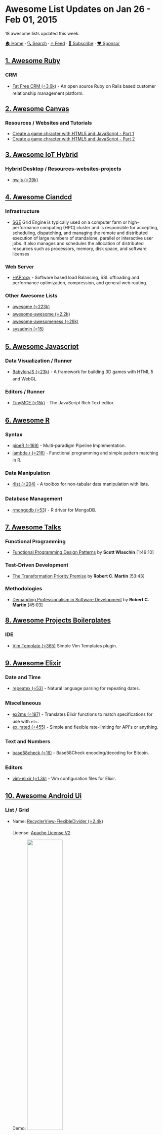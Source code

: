 # Awesome List Updates on Jan 26 - Feb 01, 2015

18 awesome lists updated this week.

[🏠 Home](/README.md) · [🔍 Search](https://www.trackawesomelist.com/search/) · [🔥 Feed](https://www.trackawesomelist.com/week/rss.xml) · [📮 Subscribe](https://trackawesomelist.us17.list-manage.com/subscribe?u=d2f0117aa829c83a63ec63c2f&id=36a103854c) · [❤️  Sponsor](https://github.com/sponsors/theowenyoung)



## [1. Awesome Ruby](/content/markets/awesome-ruby/week/README.md)

### CRM

*   [Fat Free CRM (⭐3.6k)](https://github.com/fatfreecrm/fat_free_crm) - An open source Ruby on Rails based customer relationship management platform.

## [2. Awesome Canvas](/content/raphamorim/awesome-canvas/week/README.md)

### Resources / Websites and Tutorials

*   [Create a game chracter with HTML5 and JavaScript - Part 1](http://www.williammalone.com/articles/create-html5-canvas-javascript-game-character/1/)
*   [Create a game chracter with HTML5 and JavaScript - Part 2](http://www.williammalone.com/articles/create-html5-canvas-javascript-game-character/2/)

## [3. Awesome IoT Hybrid](/content/weblancaster/awesome-IoT-hybrid/week/README.md)

### Hybrid Desktop / Resources-websites-projects

*   [nw.js (⭐39k)](https://github.com/nwjs/nw.js)

## [4. Awesome Ciandcd](/content/cicdops/awesome-ciandcd/week/README.md)

### Infrastructure

*   [SGE](http://gridscheduler.sourceforge.net)  Grid Engine is typically used on a computer farm or high-performance computing (HPC) cluster and is responsible for accepting, scheduling, dispatching, and managing the remote and distributed execution of large numbers of standalone, parallel or interactive user jobs. It also manages and schedules the allocation of distributed resources such as processors, memory, disk space, and software licenses

### Web Server

*   [HAProxy](http://www.haproxy.org/) - Software based load Balancing, SSL offloading and performance optimization, compression, and general web routing.

### Other Awesome Lists

*   [awesome (⭐223k)](https://github.com/sindresorhus/awesome)
*   [awesome-awesome (⭐2.2k)](https://github.com/emijrp/awesome-awesome)
*   [awesome-awesomeness (⭐29k)](https://github.com/bayandin/awesome-awesomeness)
*   [sysadmin (⭐15)](https://github.com/itech001/awesome-sysadmin)

## [5. Awesome Javascript](/content/sorrycc/awesome-javascript/week/README.md)

### Data Visualization / Runner

*   [BabylonJS (⭐23k)](https://github.com/BabylonJS/Babylon.js) - A framework for building 3D games with HTML 5 and WebGL.

### Editors / Runner

*   [TinyMCE (⭐15k)](https://github.com/tinymce/tinymce) - The JavaScript Rich Text editor.

## [6. Awesome R](/content/qinwf/awesome-R/week/README.md)

### Syntax

*   [pipeR (⭐169)](https://github.com/renkun-ken/pipeR) - Multi-paradigm Pipeline Implementation.
*   [lambda.r (⭐216)](https://github.com/zatonovo/lambda.r) - Functional programming and simple pattern matching in R.

### Data Manipulation

*   [rlist (⭐204)](https://github.com/renkun-ken/rlist) - A toolbox for non-tabular data manipulation with lists.

### Database Management

*   [rmongodb (⭐53)](https://github.com/mongosoup/rmongodb) - R driver for MongoDB.

## [7. Awesome Talks](/content/JanVanRyswyck/awesome-talks/week/README.md)

### Functional Programming

*   [Functional Programming Design Patterns](https://skillsmatter.com/skillscasts/6120-functional-programming-design-patterns-with-scott-wlaschin) by **Scott Wlaschin** \[1:49:10]

### Test-Driven Development

*   [The Transformation Priority Premise](https://www.youtube.com/watch?v=B93QezwTQpI) by **Robert C. Martin** \[53:43]

### Methodologies

*   [Demanding Professionalism in Software Development](https://www.youtube.com/watch?v=p0O1VVqRSK0) by **Robert C. Martin** \[45:03]

## [8. Awesome Projects Boilerplates](/content/melvin0008/awesome-projects-boilerplates/week/README.md)

### IDE

*   [Vim Template (⭐365)](https://github.com/aperezdc/vim-template) Simple Vim Templates plugin.

## [9. Awesome Elixir](/content/h4cc/awesome-elixir/week/README.md)

### Date and Time

*   [repeatex (⭐53)](https://github.com/rcdilorenzo/repeatex) - Natural language parsing for repeating dates.

### Miscellaneous

*   [ex2ms (⭐197)](https://github.com/ericmj/ex2ms) - Translates Elixir functions to match specifications for use with `ets`.
*   [ex\_rated (⭐455)](https://github.com/grempe/ex_rated) - Simple and flexible rate-limiting for API's or anything.

### Text and Numbers

*   [base58check (⭐16)](https://github.com/gjaldon/base58check) - Base58Check encoding/decoding for Bitcoin.

### Editors

*   [vim-elixir (⭐1.3k)](https://github.com/elixir-lang/vim-elixir) - Vim configuration files for Elixir.

## [10. Awesome Android Ui](/content/wasabeef/awesome-android-ui/week/README.md)

### List / Grid

- Name: [RecyclerView-FlexibleDivider (⭐2.4k)](https://github.com/yqritc/RecyclerView-FlexibleDivider)

  License: [Apache License V2](https://www.apache.org/licenses/LICENSE-2.0)

  Demo: <img src="https://github.com/wasabeef/awesome-android-ui/raw/master/art/RecyclerView-FlexibleDivider.png" width="49%"> <img src="https://github.com/wasabeef/awesome-android-ui/raw/master/art/RecyclerView-FlexibleDivider2.png" width="49%">



### Animation

- Name: [android-pathview (⭐2.9k)](https://github.com/geftimov/android-pathview)

  License: [Apache License V2](https://www.apache.org/licenses/LICENSE-2.0)

  Demo: <img src="https://github.com/wasabeef/awesome-android-ui/raw/master/art/android-pathview.gif" width="49%">



## [11. Scalable Css Reading List](/content/davidtheclark/scalable-css-reading-list/week/README.md)

### Workflow Overviews

*   [How we do CSS at Ghost](http://dev.ghost.org/css-at-ghost), by Paul Davis (11/4/14)

## [12. Awesome Lua](/content/LewisJEllis/awesome-lua/week/README.md)

### Resources / Command-line Utilities

*   [argparse (⭐205)](https://github.com/mpeterv/argparse) - A feature-rich command line parser inspired by argparse for Python.

### Resources / Cryptography

*   [LuaCrypto (⭐86)](https://github.com/mkottman/luacrypto) - Lua bindings to OpenSSL.
*   [lua-lockbox (⭐325)](https://github.com/somesocks/lua-lockbox) - A collection of cryptographic primitives written in pure Lua.

## [13. Github Cheat Sheet](/content/tiimgreen/github-cheat-sheet/week/README.md)

### Emojis / Compare Branches across Forked Repositories

*   `:shipit:`
*   `:sparkles:`
*   `:-1:`
*   `:+1:`
*   `:clap:`

## [14. Awesome Ripple](/content/vhpoet/awesome-ripple/week/README.md)

### Gateways / Bridges

*   [saldo.mx](http://saldo.mx/)

## [15. Awesome Perl](/content/hachiojipm/awesome-perl/week/README.md)

### Args

*   [Data::Validator](https://metacpan.org/pod/Data::Validator) - Rule based validator on type constraint system.
*   [Smart::Args](https://metacpan.org/pod/Smart::Args)

### Benchmarks / DSP

*   [Benchmark](https://metacpan.org/pod/Benchmark)
*   [Dumbbench](https://metacpan.org/pod/Dumbbench)
*   [Parallel::Benchmark](https://metacpan.org/pod/Parallel::Benchmark) - Benchmark in multiprocesses

### CLI / DSP

*   [App::Cmd](https://metacpan.org/pod/App::Cmd) - Write command line apps with less suffering.
*   [Getopt::Long](https://metacpan.org/pod/Getopt::Long) - Extended processing of command line options.

### Data Format / DSP

*   [Data::Dumper::Simple](https://metacpan.org/pod/Data::Dumper::Simple) - Reduce and faster Data::Dumper and eval() equivalent
*   [Data::MessagePack](https://metacpan.org/pod/Data::MessagePack)
*   [JSON::PP](https://metacpan.org/pod/JSON::PP)
*   [JSON::XS](https://metacpan.org/pod/JSON::XS)
*   [Sereal](https://metacpan.org/pod/Sereal)
*   [Storable](https://metacpan.org/pod/Storable)
*   [Text::Markdown](https://metacpan.org/pod/Text::Markdown)
*   [TOML](https://metacpan.org/pod/TOML)
*   [XML::LibXML](https://metacpan.org/pod/XML::LibXML)
*   [YAML](https://metacpan.org/pod/YAML)

### Database Drivers / Relational Databases

*   [DBD::Pg](https://metacpan.org/pod/DBD::Pg) - PostgreSQL driver for DBI.
*   [DBD::SQLite](https://metacpan.org/pod/DBD::SQLite)

### Database Drivers / NoSQL Databases

*   [Cache::Memcached::Fast](https://metacpan.org/pod/Cache::Memcached::Fast)
*   [Mango](https://metacpan.org/pod/Mango) - Pure-Perl non-blocking I/O MongoDB driver
*   [Redis](https://metacpan.org/pod/Redis)
*   [Redis::Fast](https://metacpan.org/pod/Redis::Fast) - Perl wrapper around hiredis driver
*   [UnQLite](https://metacpan.org/pod/UnQLite)

### Exception Handling / NoSQL Databases

*   [TryCatch](https://metacpan.org/pod/TryCatch) - first class try catch semantics for Perl, without source filters

### Form Frameworks / NoSQL Databases

*   [WWW::Form](https://metacpan.org/pod/WWW::Form) - Simple and extendable module that allows developers to handle HTML form input validation and display flexibly and consistently.

### Module Development / NoSQL Databases

*   [Dist::Zilla](https://metacpan.org/pod/Dist::Zilla) - <http://dzil.org/>

### Queueing / NoSQL Databases

*   [Gearman](https://metacpan.org/pod/Gearman)
*   [Qudo](https://metacpan.org/pod/Qudo)
*   [TheSchwartz](https://metacpan.org/pod/TheSchwartz)

### Science/Numerics / NoSQL Databases

*   [PDL](http://pdl.perl.org/)
*   [PDL (CPAN)](https://metacpan.org/pod/PDL)
*   [PDL::IO::\*](https://metacpan.org/search?q=PDL%3A%3AIO\&size=20)
*   [PDL::LinearAlgebra](https://metacpan.org/pod/PDL::LinearAlgebra)
*   [Physics::\*](https://metacpan.org/search?q=physics%3A%3A\&size=20)

### REST Frameworks / NoSQL Databases

*   [Dancer::Plugin::REST](https://metacpan.org/pod/Dancer::Plugin::REST) - A plugin for writing RESTful apps with Dancer

### Testing / Testing Frameworks

*   [Test::Base](https://metacpan.org/pod/Test::Base) - A Data Driven Testing Framework
*   [Test::Base::Less](https://metacpan.org/pod/Test::Base::Less) - Limited version of Test::Base
*   [Test::BDD::Cucumber](https://metacpan.org/pod/Test::BDD::Cucumber) - Implementation of the popular Cucumber framework in Perl
*   [Test::Class](https://metacpan.org/pod/Test::Class) - Class-based testing. Support "setup" and "teardown".
*   [Test::Deep](https://metacpan.org/pod/Test::Deep) - Test deep and complex data structures with great flexibility.
*   [Test::Deep::Matcher](https://metacpan.org/pod/Test::Deep::Matcher)
*   [Test::Kantan](https://metacpan.org/pod/Test::Kantan) - simple, flexible, fun "Testing framework"
*   [Test::More](https://metacpan.org/pod/Test::More)

### Testing / Test Double

*   [Test::Exception](https://metacpan.org/pod/Test::Exception)
*   [Test::Fatal](https://metacpan.org/pod/Test::Fatal) - Simple module for verifying exceptions.
*   [Test::Mock::Guard](https://metacpan.org/pod/Test::Mock::Guard) - Mocking package subroutines.
*   [Test::MockTime](https://metacpan.org/pod/Test::MockTime)
*   [Test::mysqld](https://metacpan.org/pod/Test::mysqld)
*   [Test::TCP](https://metacpan.org/pod/Test::TCP) - Launch temporary TCP Server
*   [Test::Time](https://metacpan.org/pod/Test::Time) - Simple module for faking system time.

### Testing / Coverage

*   [Devel::Cover](https://metacpan.org/pod/Devel::Cover)
*   [Devel::Cover::Report::Coveralls](https://metacpan.org/pod/Devel::Cover::Report::Coveralls) Report to Coveralls

### Tools / Coverage

*   [Daiku](https://metacpan.org/pod/Daiku) - Make for Perl.
*   [Riji](https://metacpan.org/pod/Riji) - Static site generator using markdown and git mainly for blogging.

## [16. Awesome Nodejs](/content/sindresorhus/awesome-nodejs/week/README.md)

### Packages / Command-line utilities

*   [cfonts (⭐1.6k)](https://github.com/dominikwilkowski/cfonts) - Sexy ASCII fonts for the console.

## [17. Awesome Gametalks](/content/hzoo/awesome-gametalks/week/README.md)

### GDC Talks / Table of Contents

*   \[2014] [TwitchPlayedPokemon: An Analysis of the Experimental Interactive Phenomenon](http://gdcvault.com/play/1021438/): Alex Leavitt (USC)
*   \[2014, Europe] [Super Time Force: Solving the Time Travel Paradox](http://gdcvault.com/play/1020766/): Kenneth Yeung (Capy Games)
*   \[2014] [Enhancing Sportsmanship in Online Games](http://www.gdcvault.com/play/1020389/): Jeffrey Lin (Riot Games)
*   \[2014] [The Art of The Witness](http://www.gdcvault.com/play/1020552/): Luis Antonio (Thekla Inc)
*   \[2012] [How I Got My Mom to Play Through Plants vs. Zombies](http://www.gdcvault.com/play/1015541/): George Fan (PopCap)

### Other Talks / TED Talks

*   \[2013, IGDA Seattle] [Game Design Tools (I Wish I learned About Sooner)](https://www.youtube.com/watch?v=qwPe3OHR04c): Daniel Cook (Spry Fox)
*   \[2013, Georgia Tech] [Facilitating Stories in Journey](https://www.youtube.com/watch?v=qHhetpaZBTs): John Nesky (thatgamecompany)
*   \[2012, G.A.N.G Summit] [Music Design in Games](https://www.youtube.com/watch?v=Pl86ND_c5Og): Rich Vreeland (Disasterpeace)
*   \[2012, George Mason University] [Lecture Series](https://www.youtube.com/watch?v=CrfdNJDVpR4): Todd Howard (Bethesda)

## [18. Awesome Computer Vision](/content/jbhuang0604/awesome-computer-vision/week/README.md)

### Fundamentals

*   [Linear Algebra and Its Applications](http://www.amazon.com/Linear-Algebra-Its-Applications-4th/dp/0030105676/ref=sr_1_4?ie=UTF8\&qid=1421433773\&sr=8-4\&keywords=Linear+Algebra+and+Its+Applications) - Gilbert Strang 1995

### Conference papers on the web

*   [Calendar of Computer Image Analysis, Computer Vision Conferences](http://iris.usc.edu/Information/Iris-Conferences.html) - (USC)

### Survey Papers

*   [Visionbib Survey Paper List](http://surveys.visionbib.com/index.html)
*   [Foundations and Trends® in Computer Graphics and Vision](http://www.nowpublishers.com/CGV)
*   [Computer Vision: A Reference Guide](http://link.springer.com/book/10.1007/978-0-387-31439-6)

### Computer Vision

*   [The Future of Image Search](http://videolectures.net/kdd08_malik_fis/?q=image) - Jitendra Malik (UC Berkeley) 2008
*   [Should I do a PhD in Computer Vision?](https://www.youtube.com/watch?v=M17oGxh3Ny8) - Fatih Porikli (Australian National University)
*   [Graduate Summer School 2013: Computer Vision](http://www.ipam.ucla.edu/programs/summer-schools/graduate-summer-school-computer-vision/?tab=schedule) - IPAM, 2013

### Recent Conference Talks

*   [ECCV 2014](http://videolectures.net/eccv2014_zurich/) - Sep 2014
*   [CVPR 2014](http://techtalks.tv/cvpr-2014-oral-talks/) - Jun 2014
*   [ICCV 2013](http://techtalks.tv/iccv2013/) - Dec 2013
*   [CVPR 2013](http://techtalks.tv/cvpr2013/) - Jun 2013
*   [ECCV 2012](http://videolectures.net/eccv2012_firenze/) - Oct 2012
*   [CVPR 2012](http://techtalks.tv/cvpr2012webcast/) - Jun 2012

### 3D Computer Vision

*   [Reconstructing the World from Photos on the Internet](https://www.youtube.com/watch?v=04Kgg3QEXFI) - Steve Seitz (University of Washington) 2013

### Machine Learning

*   [Bayesian or Frequentist, Which Are You? ](http://videolectures.net/mlss09uk_jordan_bfway/) - Michael I. Jordan (UC Berkeley)

### Optimization

*   [Continuous Optimization in Computer Vision](https://www.youtube.com/watch?v=oZqoWozVDVg) - Andrew Fitzgibbon (Microsoft Research)
*   [Beyond stochastic gradient descent for large-scale machine learning](http://videolectures.net/sahd2014_bach_stochastic_gradient/) - Francis Bach (INRIA)
*   [Variational Methods for Computer Vision](https://www.youtube.com/playlist?list=PLTBdjV_4f-EJ7A2iIH5L5ztqqrWYjP2RI) - Daniel Cremers (Technische Universität München) ([lecture 18 missing from playlist](https://www.youtube.com/watch?v=GgcbVPNd3SI))

### Deep Learning

*   [Deep Learning for Computer Vision](https://www.youtube.com/watch?v=qgx57X0fBdA) - Rob Fergus (NYU/Facebook Research)
*   [High-dimensional learning with deep network contractions](http://videolectures.net/sahd2014_mallat_dimensional_learning/) - Stéphane Mallat (Ecole Normale Superieure)

### External Resource Links

*   [Computer Vision Resources](https://sites.google.com/site/jbhuang0604/resources/vision) - Jia-Bin Huang (UIUC)
*   [Computer Vision Algorithm Implementations](http://www.cvpapers.com/rr.html) - CVPapers
*   [Source Code Collection for Reproducible Research](http://www.csee.wvu.edu/\~xinl/reproducible_research.html) - Xin Li (West Virginia University)

### General Purpose Computer Vision Library

*   [Open CV](http://opencv.org/)
*   [Open source Python module for computer vision (⭐1.9k)](https://github.com/jesolem/PCV)
*   [ccv: A Modern Computer Vision Library (⭐6.9k)](https://github.com/liuliu/ccv)
*   [Matlab Computer Vision System Toolbox](http://www.mathworks.com/products/computer-vision/)

### Multiple-view Computer Vision

*   [MATLAB Functions for Multiple View Geometry](http://www.robots.ox.ac.uk/\~vgg/hzbook/code/)

### Feature Detection and Extraction

*   [SIFT](http://www.cs.ubc.ca/\~lowe/keypoints/)
    *   David G. Lowe, "Distinctive image features from scale-invariant keypoints," International Journal of Computer Vision, 60, 2 (2004), pp. 91-110.
*   [BRISK](http://www.asl.ethz.ch/people/lestefan/personal/BRISK)
    *   Stefan Leutenegger, Margarita Chli and Roland Siegwart, "BRISK: Binary Robust Invariant Scalable Keypoints", ICCV 2011
*   [SURF](http://www.vision.ee.ethz.ch/\~surf/)
    *   Herbert Bay, Andreas Ess, Tinne Tuytelaars, Luc Van Gool, "SURF: Speeded Up Robust Features", Computer Vision and Image Understanding (CVIU), Vol. 110, No. 3, pp. 346--359, 2008
*   [FREAK](http://www.ivpe.com/freak.htm)
    *   A. Alahi, R. Ortiz, and P. Vandergheynst, "FREAK: Fast Retina Keypoint", CVPR 2012
*   [AKAZE](http://www.robesafe.com/personal/pablo.alcantarilla/kaze.html)
    *   Pablo F. Alcantarilla, Adrien Bartoli and Andrew J. Davison, "KAZE Features", ECCV 2012

### Low-level Vision / Stereo Vision

*   [Middlebury Stereo Vision](http://vision.middlebury.edu/stereo/)
*   [The KITTI Vision Benchmark Suite](http://www.cvlibs.net/datasets/kitti/eval_stereo_flow.php?benchmark=stero)
*   [LIBELAS: Library for Efficient Large-scale Stereo Matching](http://www.cvlibs.net/software/libelas/)
*   [Ground Truth Stixel Dataset](http://www.6d-vision.com/ground-truth-stixel-dataset)

### Low-level Vision / Optical Flow

*   [Middlebury Optical Flow Evaluation](http://vision.middlebury.edu/flow/)
*   [MPI-Sintel Optical Flow Dataset and Evaluation](http://sintel.is.tue.mpg.de/)
*   [The KITTI Vision Benchmark Suite](http://www.cvlibs.net/datasets/kitti/eval_stereo_flow.php?benchmark=flow)
*   [HCI Challenge](http://hci.iwr.uni-heidelberg.de/Benchmarks/document/Challenging_Data_for_Stereo_and_Optical_Flow/)
*   [Coarse2Fine Optical Flow](http://people.csail.mit.edu/celiu/OpticalFlow/) - Ce Liu (MIT)

### Low-level Vision / Image Deblurring

*   [Spatially variant non-blind deconvolution](http://homes.cs.washington.edu/\~shanqi/work/spvdeconv/)
*   [Handling Outliers in Non-blind Image Deconvolution](http://cg.postech.ac.kr/research/deconv_outliers/)
*   [Hyper-Laplacian Priors](http://cs.nyu.edu/\~dilip/research/fast-deconvolution/)
*   [From Learning Models of Natural Image Patches to Whole Image Restoration](http://people.csail.mit.edu/danielzoran/epllcode.zip)
*   [Deep Convolutional Neural Network for Image Deconvolution](http://lxu.me/projects/dcnn/)
*   [Neural Deconvolution](http://webdav.is.mpg.de/pixel/neural_deconvolution/)
*   [Removing Camera Shake From A Single Photograph](http://www.cs.nyu.edu/\~fergus/research/deblur.html)
*   [High-quality motion deblurring from a single image](http://www.cse.cuhk.edu.hk/leojia/projects/motion_deblurring/)
*   [Two-Phase Kernel Estimation for Robust Motion Deblurring](http://www.cse.cuhk.edu.hk/leojia/projects/robust_deblur/)
*   [Blur kernel estimation using the radon transform](http://people.csail.mit.edu/taegsang/Documents/RadonDeblurringCode.zip)
*   [Fast motion deblurring](http://cg.postech.ac.kr/research/fast_motion_deblurring/)
*   [Blind Deconvolution Using a Normalized Sparsity Measure](http://cs.nyu.edu//\~dilip/research/blind-deconvolution/)
*   [Blur-kernel estimation from spectral irregularities](http://www.cs.huji.ac.il/\~raananf/projects/deblur/)
*   [Efficient marginal likelihood optimization in blind deconvolution](http://www.wisdom.weizmann.ac.il/\~levina/papers/LevinEtalCVPR2011Code.zip)
*   [Unnatural L0 Sparse Representation for Natural Image Deblurring](http://www.cse.cuhk.edu.hk/leojia/projects/l0deblur/)
*   [Edge-based Blur Kernel Estimation Using Patch Priors](http://cs.brown.edu/\~lbsun/deblur2013/deblur2013iccp.html)
*   [Blind Deblurring Using Internal Patch Recurrence](http://www.wisdom.weizmann.ac.il/\~vision/BlindDeblur.html)
*   [Non-uniform Deblurring for Shaken Images](http://www.di.ens.fr/willow/research/deblurring/)
*   [Single Image Deblurring Using Motion Density Functions](http://grail.cs.washington.edu/projects/mdf_deblurring/)
*   [Image Deblurring using Inertial Measurement Sensors](http://research.microsoft.com/en-us/um/redmond/groups/ivm/imudeblurring/)
*   [Fast Removal of Non-uniform Camera Shake](http://webdav.is.mpg.de/pixel/fast_removal_of_camera_shake/)

### Low-level Vision / Alpha Matting

*   [Closed-form image matting](http://people.csail.mit.edu/alevin/matting.tar.gz)
*   [Spectral Matting](http://www.vision.huji.ac.il/SpectralMatting/)
*   [Learning-based Matting](http://www.mathworks.com/matlabcentral/fileexchange/31412-learning-based-digital-matting)
*   [Improving Image Matting using Comprehensive Sampling Sets](http://www.alphamatting.com/ImprovingMattingComprehensiveSamplingSets_CVPR2013.zip)

### Low-level Vision / Image Pyramid

*   [The Steerable Pyramid](http://www.cns.nyu.edu/\~eero/steerpyr/)
*   [CurveLab](http://www.curvelet.org/)

### Contour Detection and Image Segmentation / Edge-preserving image processing

*   [Entropy Rate Superpixel](http://mingyuliu.net/)

### Interactive Image Segmentation / Edge-preserving image processing

*   [Random Walker](http://cns.bu.edu/\~lgrady/software.html)
*   [Geodesic Segmentation](http://www.tc.umn.edu/\~baixx015/)
*   [Lazy Snapping](http://research.microsoft.com/apps/pubs/default.aspx?id=69040)
*   [Power Watershed](http://powerwatershed.sourceforge.net/)
*   [Geodesic Graph Cut](http://www.adobe.com/technology/people/san-jose/brian-price.html)
*   [Segmentation by Transduction](http://www.cs.cmu.edu/\~olivierd/)

### Video Segmentation / Edge-preserving image processing

*   [Video Segmentation with Superpixels](http://www.mpi-inf.mpg.de/departments/computer-vision-and-multimodal-computing/research/image-and-video-segmentation/video-segmentation-with-superpixels/)
*   [Efficient hierarchical graph-based video segmentation](http://www.cc.gatech.edu/cpl/projects/videosegmentation/)
*   [Object segmentation in video](http://lmb.informatik.uni-freiburg.de/Publications/2011/OB11/)

### Simultaneous localization and mapping / SLAM community:

*   [openSLAM](https://www.openslam.org/)

### Simultaneous localization and mapping / Localization & Mapping:

*   [RatSLAM](https://code.google.com/p/ratslam/)

### Single-view Spatial Understanding / Localization & Mapping:

*   [Geometric Context](http://web.engr.illinois.edu/\~dhoiem/projects/software.html) - Derek Hoiem (CMU)
*   [Recovering Spatial Layout](http://web.engr.illinois.edu/\~dhoiem/software/counter.php?Down=varsha_spatialLayout.zip) - Varsha Hedau (UIUC)
*   [Geometric Reasoning](http://www.cs.cmu.edu/\~./dclee/code/index.html) - David C. Lee (CMU)
*   [RGBD2Full3D (⭐23)](https://github.com/arron2003/rgbd2full3d) - Ruiqi Guo (UIUC)

### Object Detection / Localization & Mapping:

*   [Histograms of Sparse Codes for Object Detection](http://www.ics.uci.edu/\~dramanan/software/sparse/)

### Nearest Neighbor Search / General purpose nearest neighbor search

*   [ANN: A Library for Approximate Nearest Neighbor Searching](http://www.cs.umd.edu/\~mount/ANN/)
*   [FLANN - Fast Library for Approximate Nearest Neighbors](http://www.cs.ubc.ca/research/flann/)
*   [Fast k nearest neighbor search using GPU](http://vincentfpgarcia.github.io/kNN-CUDA/)

### Nearest Neighbor Search / Nearest Neighbor Field Estimation

*   [PatchMatch](http://gfx.cs.princeton.edu/gfx/pubs/Barnes_2009_PAR/index.php)
*   [Generalized PatchMatch](http://gfx.cs.princeton.edu/pubs/Barnes_2010_TGP/index.php)
*   [Coherency Sensitive Hashing](http://www.eng.tau.ac.il/\~simonk/CSH/)
*   [PMBP: PatchMatch Belief Propagation (⭐27)](https://github.com/fbesse/pmbp)
*   [TreeCANN](http://www.eng.tau.ac.il/\~avidan/papers/TreeCANN_code_20121022.rar)

### Visual Tracking / Image Super-resolutions

*   [Visual Tracker Benchmark](https://sites.google.com/site/trackerbenchmark/benchmarks/v10)
*   [Visual Tracker Benchmark v1.1](https://sites.google.com/site/benchmarkpami/)
*   [VOT Challenge](http://www.votchallenge.net/)
*   [Princeton Tracking Benchmark](http://tracking.cs.princeton.edu/)

### External Dataset Link Collection / Nearest Neighbor Field Estimation

*   [CV Datasets on the web](http://www.cvpapers.com/datasets.html) - CVPapers
*   [Are we there yet?](http://rodrigob.github.io/are_we_there_yet/build/) - Which paper provides the best results on standard dataset X?
*   [Computer Vision Dataset on the web](http://www.cvpapers.com/datasets.html)
*   [Yet Another Computer Vision Index To Datasets](http://riemenschneider.hayko.at/vision/dataset/)
*   [ComputerVisionOnline Datasets](http://www.computervisiononline.com/datasets)
*   [CVOnline Dataset](http://homepages.inf.ed.ac.uk/cgi/rbf/CVONLINE/entries.pl?TAG363)
*   [CV datasets](http://clickdamage.com/sourcecode/cv_datasets.php)
*   [visionbib](http://datasets.visionbib.com/info-index.html)

### Low-level Vision / Image Super-resolutions

*   [Single-Image Super-Resolution: A Benchmark](https://eng.ucmerced.edu/people/cyang35/ECCV14/ECCV14.html)

### Intrinsic Images / Image Super-resolutions

*   [Ground-truth dataset and baseline evaluations for intrinsic image algorithms](http://www.mit.edu/\~kimo/publications/intrinsic/)
*   [Intrinsic Images in the Wild](http://opensurfaces.cs.cornell.edu/intrinsic/)

### Material Recognition / Image Super-resolutions

*   [OpenSurface](http://opensurfaces.cs.cornell.edu/)
*   [Flickr Material Database](http://people.csail.mit.edu/celiu/CVPR2010/)

### Multi-view Reconsturction / Image Super-resolutions

*   [Multi-View Stereo Reconstruction](http://vision.middlebury.edu/mview/)

### Visual Surveillance / Image Super-resolutions

*   [VIRAT](http://www.viratdata.org/)
*   [CAM2](https://cam2.ecn.purdue.edu/)

### Change detection / Image Super-resolutions

*   [ChangeDetection.net](http://changedetection.net/)

### Visual Recognition / Object Detection

*   [The PASCAL Visual Object Classes](http://pascallin.ecs.soton.ac.uk/challenges/VOC/)
*   [ImageNet Object Detection Challenge](http://www.image-net.org/challenges/LSVRC/2014/)

### Visual Recognition / Image Classification

*   [ImageNet Large Scale Visual Recognition Challenge](http://www.image-net.org/challenges/LSVRC/2014/)

### Visual Recognition / Scene Recognition

*   [SUN Database](http://groups.csail.mit.edu/vision/SUN/)
*   [Place Dataset](http://places.csail.mit.edu/)

### Image Captioning / Image Deblurring

*   [Microsoft COCO](http://mscoco.org/)
*   [Flickr 8K](http://nlp.cs.illinois.edu/HockenmaierGroup/Framing_Image_Description/KCCA.html)
*   [Flickr 30K](http://shannon.cs.illinois.edu/DenotationGraph/)

### Visual Recognition / Semantic labeling

*   [Stanford background dataset](http://dags.stanford.edu/projects/scenedataset.html)
*   [CamVid](http://mi.eng.cam.ac.uk/research/projects/VideoRec/CamVid/)
*   [Barcelona Dataset](http://www.cs.unc.edu/\~jtighe/Papers/ECCV10/)
*   [SIFT Flow Dataset](http://www.cs.unc.edu/\~jtighe/Papers/ECCV10/siftflow/SiftFlowDataset.zip)

### Visual Recognition / Multi-view Object Detection

*   [3D Object Dataset](http://cvgl.stanford.edu/resources.html)
*   [EPFL Car Dataset](http://cvlab.epfl.ch/data/pose)
*   [KTTI Dection Dataset](http://www.cvlibs.net/datasets/kitti/eval_object.php)
*   [SUN 3D Dataset](http://sun3d.cs.princeton.edu/)
*   [PASCAL 3D+](http://cvgl.stanford.edu/projects/pascal3d.html)
*   [NYU Car Dataset](http://nyc3d.cs.cornell.edu/)

### Visual Recognition / Fine-grained Visual Recognition

*   [Fine-grained Classification Challenge](https://sites.google.com/site/fgcomp2013/)
*   [Caltech-UCSD Birds 200](http://www.vision.caltech.edu/visipedia/CUB-200.html)

### Visual Recognition / Pedestrian Detection

*   [Caltech Pedestrian Detection Benchmark](http://www.vision.caltech.edu/Image_Datasets/CaltechPedestrians/)

### Action Recognition / Video-based

*   [HOLLYWOOD2 Dataset](http://www.di.ens.fr/\~laptev/actions/hollywood2/)

### Action Recognition / Image Deblurring

*   [Sun dataset](http://cs.brown.edu/\~lbsun/deblur2013/deblur2013iccp.html)

### Resource link collection / Image Deblurring

*   [Resources for students](http://people.csail.mit.edu/fredo/student.html) - Frédo Durand (MIT)
*   [Advice for Graduate Students](http://www.dgp.toronto.edu/\~hertzman/advice/) - Aaron Hertzmann (Adobe Research)
*   [Graduate Skills Seminars](http://www.dgp.toronto.edu/\~hertzman/courses/gradSkills/2010/) - Yashar Ganjali, Aaron Hertzmann (University of Toronto)
*   [Research Skills](http://research.microsoft.com/en-us/um/people/simonpj/papers/giving-a-talk/giving-a-talk.htm) - Simon Peyton Jones (Microsoft Research)

### Writing / Image Deblurring

*   [Write Good Papers](http://people.csail.mit.edu/fredo/FredoGoodWriting.pdf) - Frédo Durand (MIT)
*   [Notes on writing](http://people.csail.mit.edu/fredo/PUBLI/writing.pdf) - Frédo Durand (MIT)
*   [How to Write a Bad Article](http://people.csail.mit.edu/fredo/FredoBadWriting.pdf) - Frédo Durand (MIT)
*   [How to write a good CVPR submission](http://billf.mit.edu/sites/default/files/documents/cvprPapers.pdf) - William T. Freeman (MIT)
*   [How to write a great research paper](https://www.youtube.com/watch?v=g3dkRsTqdDA) - Simon Peyton Jones (Microsoft Research)
*   [How to write a SIGGRAPH paper](http://www.slideshare.net/jdily/how-to-write-a-siggraph-paper) - SIGGRAPH ASIA 2011 Course
*   [Writing Research Papers](http://www.dgp.toronto.edu/\~hertzman/advice/writing-technical-papers.pdf) - Aaron Hertzmann (Adobe Research)
*   [How to Write a Paper for SIGGRAPH](http://www.computer.org/csdl/mags/cg/1987/12/mcg1987120062.pdf) - Jim Blinn
*   [How to Get Your SIGGRAPH Paper Rejected](http://www.siggraph.org/sites/default/files/kajiya.pdf) - Jim Kajiya (Microsoft Research)
*   [How to write a SIGGRAPH paper](https://github.com/jbhuang0604/awesome-computer-vision/blob/master/README.md/www.liyiwei.org/courses/how-siga11/liyiwei.pptx) - Li-Yi Wei (The University of Hong Kong)
*   [How to Write a Great Paper](http://www-hagen.informatik.uni-kl.de/\~bertram/talks/getpublished.pdf) - Martin Martin Hering Hering--Bertram (Hochschule Bremen University of Applied Sciences)
*   [How to have a paper get into SIGGRAPH?](http://www-ui.is.s.u-tokyo.ac.jp/\~takeo/writings/siggraph.html) - Takeo Igarashi (The University of Tokyo)
*   [Good Writing](http://www.cs.cmu.edu/\~pausch/Randy/Randy/raibert.htm) - Marc H. Raibert (Boston Dynamics, Inc.)
*   [How to Write a Computer Vision Paper](http://web.engr.illinois.edu/\~dhoiem/presentations/How%20to%20Write%20a%20Computer%20Vison%20Paper.ppt) - Derek Hoiem (UIUC)

### Presentation / Image Deblurring

*   [Giving a Research Talk](http://people.csail.mit.edu/fredo/TalkAdvice.pdf) - Frédo Durand (MIT)
*   [How to give a good talk](http://www.dgp.toronto.edu/\~hertzman/courses/gradSkills/2010/GivingGoodTalks.pdf) - David Fleet (University of Toronto) and Aaron Hertzmann (Adobe Research)
*   [Designing conference posters](http://colinpurrington.com/tips/poster-design) - Colin Purrington

### Research / Image Deblurring

*   [How to do research](http://people.csail.mit.edu/billf/www/papers/doresearch.pdf) - William T. Freeman (MIT)
*   [You and Your Research](http://www.cs.virginia.edu/\~robins/YouAndYourResearch.html) - Richard Hamming
*   [Warning Signs of Bogus Progress in Research in an Age of Rich Computation and Information](http://yima.csl.illinois.edu/psfile/bogus.pdf) - Yi Ma (UIUC)
*   [Seven Warning Signs of Bogus Science](http://www.quackwatch.com/01QuackeryRelatedTopics/signs.html) - Robert L. Park
*   [Five Principles for Choosing Research Problems in Computer Graphics](https://www.youtube.com/watch?v=v2Qaf8t8I6c) - Thomas Funkhouser (Cornell University)
*   [How To Do Research In the MIT AI Lab](http://www.cs.indiana.edu/mit.research.how.to.html) - David Chapman (MIT)
*   [Recent Advances in Computer Vision](http://www.slideshare.net/antiw/recent-advances-in-computer-vision) - Ming-Hsuan Yang (UC Merced)
*   [How to Come Up with Research Ideas in Computer Vision?](http://www.slideshare.net/jbhuang/how-to-come-up-with-new-research-ideas-4005840) - Jia-Bin Huang (UIUC)
*   [How to Read Academic Papers](http://www.slideshare.net/jbhuang/how-to-read-academic-papers) - Jia-Bin Huang (UIUC)

### Time Management / Image Deblurring

*   [Time Management](https://www.youtube.com/watch?v=oTugjssqOT0) - Randy Pausch (CMU)

### Links / Image Deblurring

*   [The Computer Vision Industry](http://www.cs.ubc.ca/\~lowe/vision.html) - David Lowe
*   [Cat Paper Collection](http://www.eecs.berkeley.edu/\~junyanz/cat/cat_papers.html)

---

- Prev: [Feb 02 - Feb 08, 2015](/content/2015/5/README.md)
- Next: [Jan 19 - Jan 25, 2015](/content/2015/3/README.md)